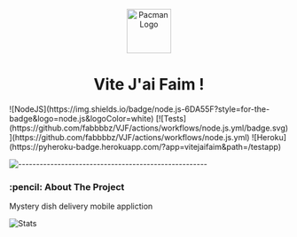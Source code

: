 <p align="center"> 
  <img src="https://res.cloudinary.com/dtvit3fku/image/upload/v1634897934/VJF-logo_q3h5fj.png" alt="Pacman Logo" width="80px" height="80px">
</p>
<h1 align="center"> Vite J'ai Faim !</h1>
![NodeJS](https://img.shields.io/badge/node.js-6DA55F?style=for-the-badge&logo=node.js&logoColor=white) [![Tests](https://github.com/fabbbbz/VJF/actions/workflows/node.js.yml/badge.svg)](https://github.com/fabbbbz/VJF/actions/workflows/node.js.yml) ![Heroku](https://pyheroku-badge.herokuapp.com/?app=vitejaifaim&path=/testapp)


![-----------------------------------------------------](https://raw.githubusercontent.com/andreasbm/readme/master/assets/lines/rainbow.png)

<!-- ABOUT THE PROJECT -->
<h3 id="about-the-project"> :pencil: About The Project</h3>

<p align="justify"> 
Mystery dish delivery mobile appliction
</p>

![Stats](https://github-readme-stats.vercel.app/api/top-langs/?username=fabbbbz&theme=blue-green)
